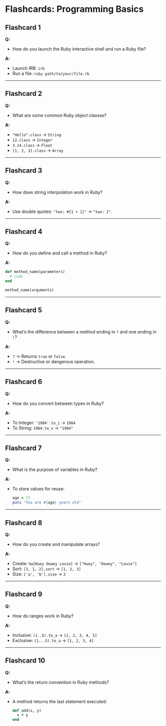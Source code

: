 # Flashcards: Programming Basics

## Flashcard 1
**Q:** 
- How do you launch the Ruby interactive shell and run a Ruby file?
  
**A:**  
- Launch IRB: `irb`  
- Run a file: `ruby path/to/your/file.rb`  

---

## Flashcard 2  
**Q:**
- What are some common Ruby object classes?
  
**A:**  
- `"Hello".class` → `String`  
- `12.class` → `Integer`  
- `3.14.class` → `Float`  
- `[1, 2, 3].class` → `Array`  

---

## Flashcard 3  
**Q:**
- How does string interpolation work in Ruby?
  
**A:**
- Use double quotes: `"two: #{1 + 1}"` → `"two: 2"`.  

---

## Flashcard 4
**Q:**
- How do you define and call a method in Ruby?  

**A:**  
```ruby
def method_name(parameters)  
  # code  
end  

method_name(arguments)
```  

---

## Flashcard 5  
**Q:**
- What’s the difference between a method ending in `?` and one ending in `!`?  

**A:**  
- `?` → Returns `true` or `false`.  
- `!` → Destructive or dangerous operation.  

---

## Flashcard 6
**Q:**
- How do you convert between types in Ruby?

**A:**  
- To Integer: `'1984'.to_i` → `1984`  
- To String: `1984.to_s` → `"1984"`  

---

## Flashcard 7  
**Q:**
- What is the purpose of variables in Ruby?
  
**A:** 
- To store values for reuse:  
  ```ruby
  age = 17  
  puts "You are #{age} years old"  
  ```  

---

## Flashcard 8
**Q:**
- How do you create and manipulate arrays?
  
**A:**  
- Create: `%w[Huey Dewey Louie]` → `["Huey", "Dewey", "Louie"]`  
- Sort: `[3, 1, 2].sort` → `[1, 2, 3]`  
- Size: `['a', 'b'].size` → `2`  

---

## Flashcard 9  
**Q:**
- How do ranges work in Ruby?
  
**A:**  
- Inclusive: `(1..5).to_a` → `[1, 2, 3, 4, 5]`  
- Exclusive: `(1...5).to_a` → `[1, 2, 3, 4]`  

---

## Flashcard 10  
**Q:**
- What’s the return convention in Ruby methods?
  
**A:**
- A method returns the last statement executed:  
  ```ruby
  def add(x, y)  
    x + y  
  end  
  ```
